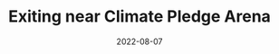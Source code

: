 ---
title: "Exiting near Climate Pledge Arena"
date: 2022-08-07
picture: /assets/content/camera-roll/2022/08/2022-08-07-exiting-near-climate-pledge-arena/20220808_040900475_iOS.jpg
thumbnail: /assets/content/camera-roll/2022/08/2022-08-07-exiting-near-climate-pledge-arena/20220808_040900475_iOS-thumbnail.jpg
type: picture
tags:
  - photograph
  - Day Trip Seattle 2022
  - Climate Pledge Arena
---